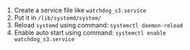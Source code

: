 1. Create a service file like `watchdog_s3.service`
2. Put it in `/lib/systemd/system/`
3. Reload `systemd` using command: `systemctl daemon-reload`
4. Enable auto start using command: `systemctl enable watchdog_s3.service`
